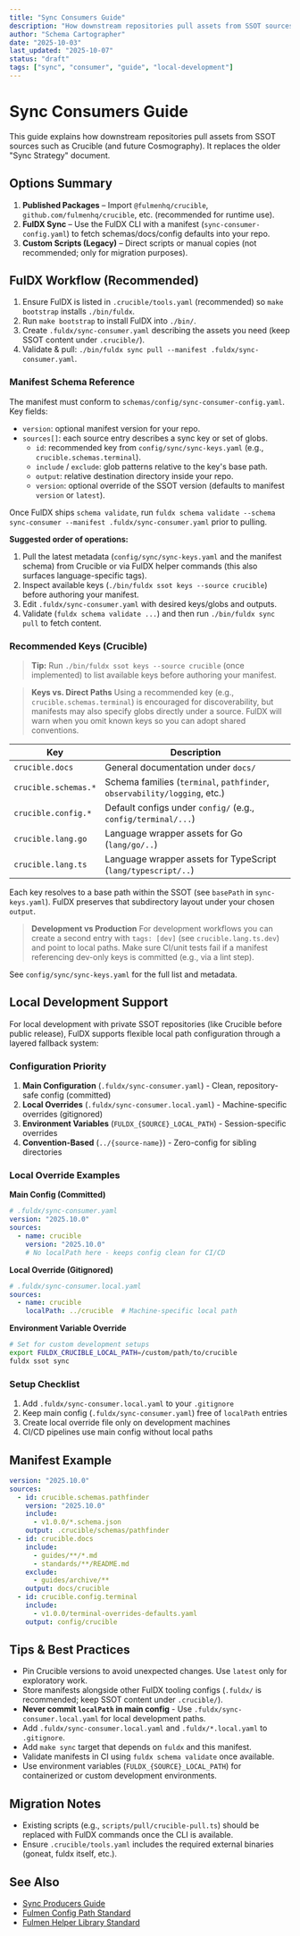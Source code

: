 ```yaml
---
title: "Sync Consumers Guide"
description: "How downstream repositories pull assets from SSOT sources"
author: "Schema Cartographer"
date: "2025-10-03"
last_updated: "2025-10-07"
status: "draft"
tags: ["sync", "consumer", "guide", "local-development"]
---
```


# Sync Consumers Guide

This guide explains how downstream repositories pull assets from SSOT sources such as Crucible (and future Cosmography). It replaces the older "Sync Strategy" document.

## Options Summary

1. **Published Packages** – Import `@fulmenhq/crucible`, `github.com/fulmenhq/crucible`, etc. (recommended for runtime use).
2. **FulDX Sync** – Use the FulDX CLI with a manifest (`sync-consumer-config.yaml`) to fetch schemas/docs/config defaults into your repo.
3. **Custom Scripts (Legacy)** – Direct scripts or manual copies (not recommended; only for migration purposes).

## FulDX Workflow (Recommended)

1. Ensure FulDX is listed in `.crucible/tools.yaml` (recommended) so `make bootstrap` installs `./bin/fuldx`.
2. Run `make bootstrap` to install FulDX into `./bin/`.
3. Create `.fuldx/sync-consumer.yaml` describing the assets you need (keep SSOT content under `.crucible/`).
4. Validate & pull: `./bin/fuldx sync pull --manifest .fuldx/sync-consumer.yaml`.

### Manifest Schema Reference

The manifest must conform to `schemas/config/sync-consumer-config.yaml`. Key fields:

- `version`: optional manifest version for your repo.
- `sources[]`: each source entry describes a sync key or set of globs.
  - `id`: recommended key from `config/sync/sync-keys.yaml` (e.g., `crucible.schemas.terminal`).
  - `include` / `exclude`: glob patterns relative to the key's base path.
  - `output`: relative destination directory inside your repo.
  - `version`: optional override of the SSOT version (defaults to manifest `version` or `latest`).

Once FulDX ships `schema validate`, run `fuldx schema validate --schema sync-consumer --manifest .fuldx/sync-consumer.yaml` prior to pulling.

**Suggested order of operations:**

1. Pull the latest metadata (`config/sync/sync-keys.yaml` and the manifest schema) from Crucible or via FulDX helper commands (this also surfaces language-specific tags).
2. Inspect available keys (`./bin/fuldx ssot keys --source crucible`) before authoring your manifest.
3. Edit `.fuldx/sync-consumer.yaml` with desired keys/globs and outputs.
4. Validate (`fuldx schema validate ...`) and then run `./bin/fuldx sync pull` to fetch content.

### Recommended Keys (Crucible)

> **Tip:** Run `./bin/fuldx ssot keys --source crucible` (once implemented) to list available keys before authoring your manifest.

> **Keys vs. Direct Paths**
> Using a recommended key (e.g., `crucible.schemas.terminal`) is encouraged for discoverability, but manifests may also specify globs directly under a source. FulDX will warn when you omit known keys so you can adopt shared conventions.

| Key                  | Description                                                               |
| -------------------- | ------------------------------------------------------------------------- |
| `crucible.docs`      | General documentation under `docs/`                                       |
| `crucible.schemas.*` | Schema families (`terminal`, `pathfinder`, `observability/logging`, etc.) |
| `crucible.config.*`  | Default configs under `config/` (e.g., `config/terminal/...`)             |
| `crucible.lang.go`   | Language wrapper assets for Go (`lang/go/..`)                             |
| `crucible.lang.ts`   | Language wrapper assets for TypeScript (`lang/typescript/..`)             |

Each key resolves to a base path within the SSOT (see `basePath` in `sync-keys.yaml`). FulDX preserves that subdirectory layout under your chosen `output`.

> **Development vs Production**
> For development workflows you can create a second entry with `tags: [dev]` (see `crucible.lang.ts.dev`) and point to local paths. Make sure CI/unit tests fail if a manifest referencing dev-only keys is committed (e.g., via a lint step).

See `config/sync/sync-keys.yaml` for the full list and metadata.

## Local Development Support

For local development with private SSOT repositories (like Crucible before public release), FulDX supports flexible local path configuration through a layered fallback system:

### Configuration Priority

1. **Main Configuration** (`.fuldx/sync-consumer.yaml`) - Clean, repository-safe config (committed)
2. **Local Overrides** (`.fuldx/sync-consumer.local.yaml`) - Machine-specific overrides (gitignored)
3. **Environment Variables** (`FULDX_{SOURCE}_LOCAL_PATH`) - Session-specific overrides
4. **Convention-Based** (`../{source-name}`) - Zero-config for sibling directories

### Local Override Examples

**Main Config (Committed)**
```yaml
# .fuldx/sync-consumer.yaml
version: "2025.10.0"
sources:
  - name: crucible
    version: "2025.10.0"
    # No localPath here - keeps config clean for CI/CD
```

**Local Override (Gitignored)**
```yaml
# .fuldx/sync-consumer.local.yaml
sources:
  - name: crucible
    localPath: ../crucible  # Machine-specific local path
```

**Environment Variable Override**
```bash
# Set for custom development setups
export FULDX_CRUCIBLE_LOCAL_PATH=/custom/path/to/crucible
fuldx ssot sync
```

### Setup Checklist

1. Add `.fuldx/sync-consumer.local.yaml` to your `.gitignore`
2. Keep main config (`.fuldx/sync-consumer.yaml`) free of `localPath` entries
3. Create local override file only on development machines
4. CI/CD pipelines use main config without local paths

## Manifest Example

```yaml
version: "2025.10.0"
sources:
  - id: crucible.schemas.pathfinder
    version: "2025.10.0"
    include:
      - v1.0.0/*.schema.json
    output: .crucible/schemas/pathfinder
  - id: crucible.docs
    include:
      - guides/**/*.md
      - standards/**/README.md
    exclude:
      - guides/archive/**
    output: docs/crucible
  - id: crucible.config.terminal
    include:
      - v1.0.0/terminal-overrides-defaults.yaml
    output: config/crucible
```

## Tips & Best Practices

- Pin Crucible versions to avoid unexpected changes. Use `latest` only for exploratory work.
- Store manifests alongside other FulDX tooling configs (`.fuldx/` is recommended; keep SSOT content under `.crucible/`).
- **Never commit `localPath` in main config** - Use `.fuldx/sync-consumer.local.yaml` for local development paths.
- Add `.fuldx/sync-consumer.local.yaml` and `.fuldx/*.local.yaml` to `.gitignore`.
- Add `make sync` target that depends on `fuldx` and this manifest.
- Validate manifests in CI using `fuldx schema validate` once available.
- Use environment variables (`FULDX_{SOURCE}_LOCAL_PATH`) for containerized or custom development environments.

## Migration Notes

- Existing scripts (e.g., `scripts/pull/crucible-pull.ts`) should be replaced with FulDX commands once the CLI is available.
- Ensure `.crucible/tools.yaml` includes the required external binaries (goneat, fuldx itself, etc.).

## See Also

- [Sync Producers Guide](sync-producers-guide.md)
- [Fulmen Config Path Standard](../standards/config/fulmen-config-paths.md)
- [Fulmen Helper Library Standard](../architecture/fulmen-helper-library-standard.md)

